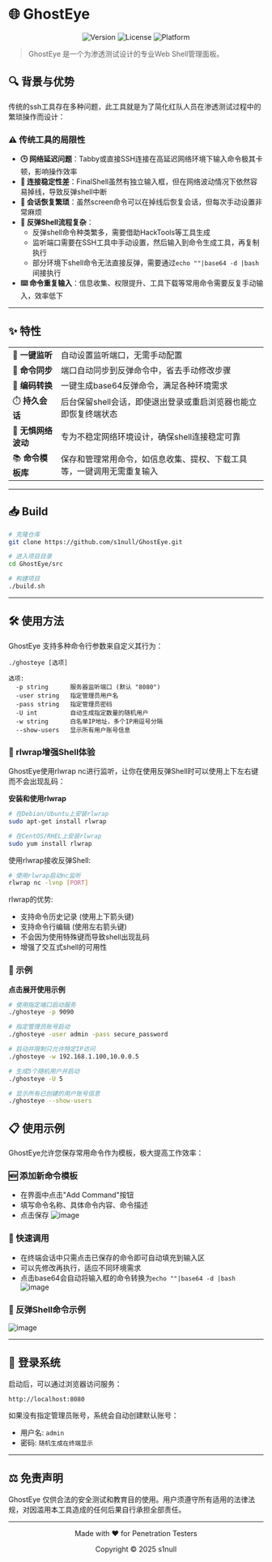# 🌐 GhostEye

<div align="center">
  
![Version](https://img.shields.io/badge/版本-1.0.0-blue)
![License](https://img.shields.io/badge/许可证-MIT-green)
![Platform](https://img.shields.io/badge/平台-Linux%20-lightgrey)

</div>

> GhostEye 是一个为渗透测试设计的专业Web Shell管理面板。


## 🔍 背景与优势

传统的ssh工具存在多种问题，此工具就是为了简化红队人员在渗透测试过程中的繁琐操作而设计：

### ⚠️ 传统工具的局限性

- **🕒 网络延迟问题**：Tabby或直接SSH连接在高延迟网络环境下输入命令极其卡顿，影响操作效率
- **📶 连接稳定性差**：FinalShell虽然有独立输入框，但在网络波动情况下依然容易掉线，导致反弹shell中断
- **🔄 会话恢复繁琐**：虽然screen命令可以在掉线后恢复会话，但每次手动设置非常麻烦
- **🧩 反弹Shell流程复杂**：
  - 反弹shell命令种类繁多，需要借助HackTools等工具生成
  - 监听端口需要在SSH工具中手动设置，然后输入到命令生成工具，再复制执行
  - 部分环境下shell命令无法直接反弹，需要通过`echo ""|base64 -d |bash`间接执行
- **⌨️ 命令重复输入**：信息收集、权限提升、工具下载等常用命令需要反复手动输入，效率低下

---

## ✨ 特性

<table>
  <tr>
    <td>🚀 <b>一键监听</b></td>
    <td>自动设置监听端口，无需手动配置</td>
  </tr>
  <tr>
    <td>🔄 <b>命令同步</b></td>
    <td>端口自动同步到反弹命令中，省去手动修改步骤</td>
  </tr>
  <tr>
    <td>🔐 <b>编码转换</b></td>
    <td>一键生成base64反弹命令，满足各种环境需求</td>
  </tr>
  <tr>
    <td>⏱️ <b>持久会话</b></td>
    <td>后台保留shell会话，即使退出登录或重启浏览器也能立即恢复终端状态</td>
  </tr>
  <tr>
    <td>📶 <b>无惧网络波动</b></td>
    <td>专为不稳定网络环境设计，确保shell连接稳定可靠</td>
  </tr>
  <tr>
    <td>📚 <b>命令模板库</b></td>
    <td>保存和管理常用命令，如信息收集、提权、下载工具等，一键调用无需重复输入</td>
  </tr>
</table>

---

## 📥 Build

```bash
# 克隆仓库
git clone https://github.com/s1null/GhostEye.git

# 进入项目目录
cd GhostEye/src

# 构建项目
./build.sh
```

---

## 🛠️ 使用方法

GhostEye 支持多种命令行参数来自定义其行为：

```
./ghosteye [选项]

选项:
  -p string      服务器监听端口 (默认 "8080")
  -user string   指定管理员用户名
  -pass string   指定管理员密码
  -U int         自动生成指定数量的随机用户
  -w string      白名单IP地址，多个IP用逗号分隔
  --show-users   显示所有用户账号信息
```
### 🔡 rlwrap增强Shell体验

GhostEye使用rlwrap nc进行监听，让你在使用反弹Shell时可以使用上下左右键而不会出现乱码：

<summary><b>安装和使用rlwrap</b></summary>

```bash
# 在Debian/Ubuntu上安装rlwrap
sudo apt-get install rlwrap

# 在CentOS/RHEL上安装rlwrap
sudo yum install rlwrap
```

使用rlwrap接收反弹Shell:
```bash
# 使用rlwrap启动nc监听
rlwrap nc -lvnp [PORT]

```

rlwrap的优势:
- 支持命令历史记录 (使用上下箭头键)
- 支持命令行编辑 (使用左右箭头键)
- 不会因为使用特殊键而导致shell出现乱码
- 增强了交互式shell的可用性


### 📝 示例

<summary><b>点击展开使用示例</b></summary>

```bash
# 使用指定端口启动服务
./ghosteye -p 9090

# 指定管理员账号启动
./ghosteye -user admin -pass secure_password

# 启动并限制只允许特定IP访问
./ghosteye -w 192.168.1.100,10.0.0.5

# 生成5个随机用户并启动
./ghosteye -U 5

# 显示所有已创建的用户账号信息
./ghosteye --show-users
```


## 📋 使用示例

GhostEye允许您保存常用命令作为模板，极大提高工作效率：

### 🆕 添加新命令模板
- 在界面中点击"Add Command"按钮
- 填写命令名称、具体命令内容、命令描述
- 点击保存
![image](https://github.com/user-attachments/assets/bbddfdd8-97f4-4d20-bf6e-0fc3b588be8e)

### 🚀 快速调用
- 在终端会话中只需点击已保存的命令即可自动填充到输入区
- 可以先修改再执行，适应不同环境需求
- 点击base64会自动将输入框的命令转换为`echo ""|base64 -d |bash`
![image](https://github.com/user-attachments/assets/9774520d-5e3e-40a6-8e9e-0dee4e5574c4)

### 🔄 反弹Shell命令示例
![image](https://github.com/user-attachments/assets/980efb2e-bff7-40d7-96b0-7d7d944e378f)



---

## 🔑 登录系统

启动后，可以通过浏览器访问服务：

```
http://localhost:8080
```

如果没有指定管理员账号，系统会自动创建默认账号：
- 用户名: `admin`
- 密码: `随机生成在终端显示`


---

## ⚖️ 免责声明

GhostEye 仅供合法的安全测试和教育目的使用。用户须遵守所有适用的法律法规，对因滥用本工具造成的任何后果自行承担全部责任。

---

<div align="center">
  
  <p>Made with ❤️ for Penetration Testers</p>
  <p>Copyright © 2025 s1null</p>
  
</div>
